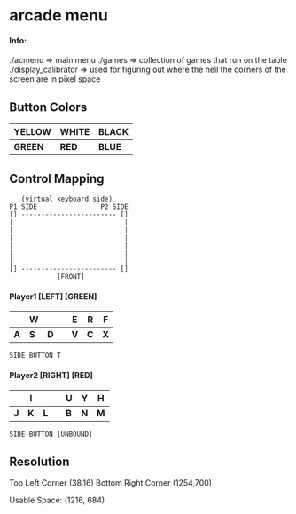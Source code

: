 # arcade menu

#### Info:
./acmenu => main menu
./games => collection of games that run on the table
./display_calibrator => used for figuring out where the hell the corners of the screen are in pixel space

## Button Colors
| YELLOW | WHITE | BLACK |
| - | - | - |
| **GREEN** | **RED** | **BLUE** |

## Control Mapping
```
   (virtual keyboard side)
P1 SIDE                P2 SIDE
[] ------------------------ []
|                            |
|                            |
|                            |
|                            |
|                            |
|                            |
[] ------------------------ []
            [FRONT]
```


#### Player1 [LEFT] [GREEN]
|   | W |   |   | E | R | F |
| - | - | - | - | - | - | - |
| **A** | **S** | **D** |  | **V** | **C** | **X** |

`SIDE BUTTON T`

#### Player2 [RIGHT] [RED]
|   | I |   |   | U | Y | H |
| - | - | - | - | - | - | - |
| **J** | **K** | **L** |  | **B** | **N** | **M** |

`SIDE BUTTON [UNBOUND]`

## Resolution
Top Left Corner (38,16)
Bottom Right Corner (1254,700)

Usable Space: (1216, 684)